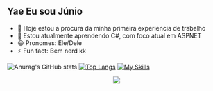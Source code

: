 ## Yae Eu sou Júnio



- 🔭 Hoje estou a procura da minha primeira experiencia de trabalho
- 🌱 Estou atualmente aprendendo C#, com foco atual em ASPNET
- 😄 Pronomes: Ele/Dele
- ⚡ Fun fact: Bem nerd kk

 ![Anurag's GitHub stats](https://github-readme-stats.vercel.app/api?username=Ernesto-Junior&show_icons=true&theme=synthwave)
 [![Top Langs](https://github-readme-stats.vercel.app/api/top-langs/?username=Ernesto-Junior&show_icons=true&theme=synthwave)](https://github.com/anuraghazra/github-readme-stats)
 [![My Skills](https://skillicons.dev/icons?i=cs,html,css)](https://skillicons.dev)
 <p align="center">
  <a href="https://skillicons.dev">
    <img src="[https://skillicons.dev/icons?i=cs,html,css]" />
  </a>
</p>

